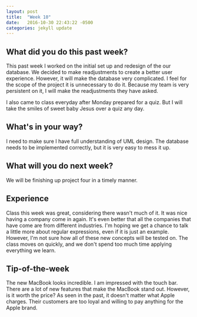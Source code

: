 ```yaml
---
layout: post
title:  "Week 10"
date:   2016-10-30 22:43:22 -0500
categories: jekyll update
---
```

## What did you do this past week?

This past week I worked on the initial set up and redesign of the our database. We decided to make readjustments to create a better user experience.  However, it will make the database very complicated. I feel for the scope of the project it is unnecessary to do it. Because my team is very persistent on it, I will make the readjustments they have asked. 

I also came to class everyday after Monday prepared for a quiz. But I will take the smiles of sweet baby Jesus over a quiz any day. 

## What's in your way?

I need to make sure I have full understanding of UML design. The database needs to be implemented correctly, but it is very easy to mess it up. 

## What will you do next week?

We will be finishing up project four in a timely manner. 

## Experience

Class this week was great, considering there wasn't much of it. It was nice having a company come in again. It's even better that all the companies that have come are from different industries. I'm hoping we get a chance to talk a little more about regular expressions, even if it is just an example. However, I'm not sure how all of these new concepts will be tested on. The class moves on quickly, and we don't spend too much time applying everything we learn. 

## Tip-of-the-week

The new MacBook looks incredible. I am impressed with the touch bar. There are a lot of new features that make the MacBook stand out. However, is it worth the price? As seen in the past, it doesn't matter what Apple charges. Their customers are too loyal and willing to pay anything for the Apple brand.